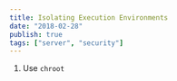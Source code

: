 ```yaml
---
title: Isolating Execution Environments
date: "2018-02-28"
publish: true
tags: ["server", "security"]
---
```


1. Use `chroot`